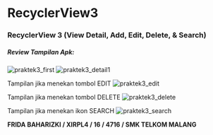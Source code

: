 # RecyclerView3

### RecyclerView 3 (View Detail, Add, Edit, Delete, & Search)

##### Review Tampilan Apk:
![praktek3_first](https://cloud.githubusercontent.com/assets/22098189/20031720/6302bc58-a3ae-11e6-9c2e-2b051841777b.png)
![praktek3_detail1](https://cloud.githubusercontent.com/assets/22098189/20031722/63096d14-a3ae-11e6-81ee-4dc5d29e167f.png)

Tampilan jika menekan tombol EDIT
![praktek3_edit](https://cloud.githubusercontent.com/assets/22098189/20031724/630fe0d6-a3ae-11e6-8285-83fd489a65b4.png)

Tampilan jika menekan tombol DELETE
![praktek3_delete](https://cloud.githubusercontent.com/assets/22098189/20031719/62fadc72-a3ae-11e6-9a47-acd58e337483.png)

Tampilan jika menekan ikon SEARCH
![praktek3_search](https://cloud.githubusercontent.com/assets/22098189/20031721/63080e06-a3ae-11e6-94c4-0d8eb4d98bb5.png)

**FRIDA BAHARIZKI / XIRPL4 / 16 / 4716 / SMK TELKOM MALANG**
